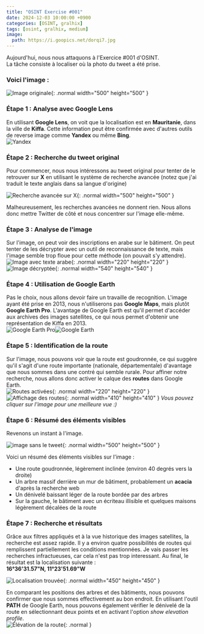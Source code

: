 ```yaml
---
title: "OSINT Exercise #001"
date: 2024-12-03 10:00:00 +0900
categories: [OSINT, gralhix]
tags: [osint, gralhix, medium]
image: 
  path: https://i.goopics.net/dorqi7.jpg
---
```


Aujourd'hui, nous nous attaquons à l'Exercice #001 d'OSINT.  
La tâche consiste à localiser où la photo du tweet a été prise.

### Voici l'image :
![Image originale](https://gralhix.com/wp-content/uploads/2023/01/osintexercise001.png){: .normal width="500" height="500" }

### Étape 1 : Analyse avec Google Lens
En utilisant **Google Lens**, on voit que la localisation est en **Mauritanie**, dans la ville de **Kiffa**. Cette information peut être confirmée avec d'autres outils de reverse image comme **Yandex** ou même **Bing**.  
![Yandex](https://i.goopics.net/mp2cr8.png)

### Étape 2 : Recherche du tweet original
Pour commencer, nous nous intéressons au tweet original pour tenter de le retrouver sur **X** en utilisant le système de recherche avancée (notez que j'ai traduit le texte anglais dans sa langue d'origine)

![Recherche avancée sur X](https://i.goopics.net/95ixre.png){: .normal width="500" height="500" }

Malheureusement, les recherches avancées ne donnent rien. Nous allons donc mettre Twitter de côté et nous concentrer sur l'image elle-même.

### Étape 3 : Analyse de l'image
Sur l'image, on peut voir des inscriptions en arabe sur le bâtiment. On peut tenter de les décrypter avec un outil de reconnaissance de texte, mais l'image semble trop floue pour cette méthode (on pouvait s'y attendre).  
![Image avec texte arabe](https://i.goopics.net/rrp7kp.png){: .normal width="220" height="220" } ![Image décryptée](https://i.goopics.net/e1vvqn.png){: .normal width="540" height="540" }

### Étape 4 : Utilisation de Google Earth
Pas le choix, nous allons devoir faire un travaille de recognition. L'image ayant été prise en 2013, nous n'utiliserons pas **Google Maps**, mais plutôt **Google Earth Pro**. L'avantage de Google Earth est qu'il permet d'accéder aux archives des images satellites, ce qui nous permet d'obtenir une représentation de Kiffa en 2013.  
![Google Earth Pro](https://i.goopics.net/1v6hxb.png)![Google Earth](https://i.goopics.net/x37bkx.png) 

### Étape 5 : Identification de la route
Sur l'image, nous pouvons voir que la route est goudronnée, ce qui suggère qu'il s'agit d'une route importante (nationale, départementale) d'avantage que nous sommes dans une contré qui semble rurale. Pour affiner notre recherche, nous allons donc activer le calque des **routes** dans Google Earth.  
![Routes activées](https://i.goopics.net/8ju6xf.png){: .normal width="220" height="220" }                                               ![Affichage des routes](https://i.goopics.net/m16y8i.png){: .normal width="410" height="410" }
*Vous pouvez cliquer sur l'image pour une meilleure vue :)*

### Étape 6 : Résumé des éléments visibles
Revenons un instant à l'image.

![image sans le tweet](https://i.goopics.net/mxyc6d.jpg){: .normal width="500" height="500" }

Voici un résumé des éléments visibles sur l'image :
- Une route goudronnée, légèrement inclinée (environ 40 degrés vers la droite)
- Un arbre massif derrière un mur de bâtiment, probablement un **acacia** d'après la recherche web
- Un dénivelé baissant léger de la route bordée par des arbres
- Sur la gauche, le bâtiment avec un écriteau illisible et quelques maisons légèrement décalées de la route

### Étape 7 : Recherche et résultats
Grâce aux filtres appliqués et à la vue historique des images satellites, la recherche est assez rapide. Il y a environ quatre possibilités de routes qui remplissent partiellement les conditions mentionnées. Je vais passer les recherches infractueuses, car cela n'est pas trop interessant. Au final, le résultat est la localisation suivante :  
**16°36'31.57"N, 11°23'51.69"W**

![Localisation trouvée](https://i.goopics.net/byqayx.png){: .normal width="450" height="450" }

En comparant les positions des arbres et des bâtiments, nous pouvons confirmer que nous sommes effectivement au bon endroit. En utilisant l'outil **PATH** de Google Earth, nous pouvons également vérifier le dénivelé de la route en sélectionnant deux points et en activant l'option *show elevation profile*.  
![Élévation de la route](https://i.goopics.net/p2ydyx.png){: .normal }



